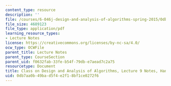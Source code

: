 ```yaml
---
content_type: resource
description: ''
file: /courses/6-046j-design-and-analysis-of-algorithms-spring-2015/0db7aa0b49bad5f4e2f18bf1ce0272f6_MIT6_046JS15_writtenlec9.pdf
file_size: 4689123
file_type: application/pdf
learning_resource_types:
- Lecture Notes
license: https://creativecommons.org/licenses/by-nc-sa/4.0/
ocw_type: OCWFile
parent_title: Lecture Notes
parent_type: CourseSection
parent_uid: f0632fab-33fe-b54f-79db-e7aead7c2a75
resourcetype: Document
title: Class on Design and Analysis of Algorithms, Lecture 9 Notes, Handwritten
uid: 0db7aa0b-49ba-d5f4-e2f1-8bf1ce0272f6
---
```

